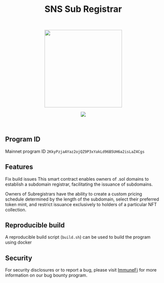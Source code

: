 <h1 align="center">SNS Sub Registrar</h1>
<br />
<p align="center">

<p align="center">
<img width="250" src="https://bafybeigmoph2jbhw4hjbqqgfj453tenw25g5je6ps35tftfe4tyil2k2re.ipfs.dweb.link/"/>
</p>

<p align="center">
<a href="https://twitter.com/bonfida">
<img src="https://img.shields.io/twitter/url?label=Bonfida&style=social&url=https%3A%2F%2Ftwitter.com%2Fbonfida">
</a>
</p>
<br />

## Program ID

Mainnet program ID `2KkyPzjaAYaz2ojQZ9P3xYakLd96B5UH6a2isLaZ4Cgs`

## Features

Fix build issues
This smart contract enables owners of .sol domains to establish a subdomain registrar, facilitating the issuance of subdomains.

Owners of Subregistrars have the ability to create a custom pricing schedule determined by the length of the subdomain, select their preferred token mint, and restrict issuance exclusively to holders of a particular NFT collection.

## Reproducible build

A reproducible build script (`build.sh`) can be used to build the program using docker

## Security

For security disclosures or to report a bug, please visit [ImmuneFi](https://immunefi.com/bounty/bonfida/) for more information on our bug bounty program.

